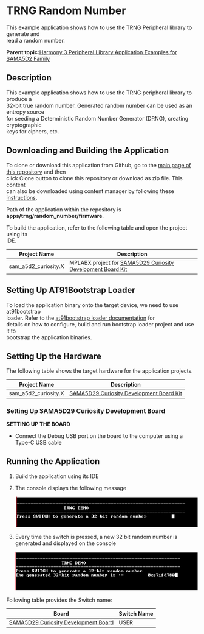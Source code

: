 # TRNG Random Number

This example application shows how to use the TRNG Peripheral library to generate and<br /> read a random number.

**Parent topic:**[Harmony 3 Peripheral Library Application Examples for SAMA5D2 Family](GUID-3730E5D6-911C-4BCA-9955-26D7EB66B585.md)

## Description

This example application shows how to use the TRNG peripheral library to produce a<br /> 32-bit true random number. Generated random number can be used as an entropy source<br /> for seeding a Deterministic Random Number Generator \(DRNG\), creating cryptographic<br /> keys for ciphers, etc.

## Downloading and Building the Application

To clone or download this application from Github, go to the [main page of this repository](https://github.com/Microchip-MPLAB-Harmony/csp_apps_sam_a5d2) and then<br /> click Clone button to clone this repository or download as zip file. This content<br /> can also be downloaded using content manager by following these [instructions](https://github.com/Microchip-MPLAB-Harmony/contentmanager/wiki).

Path of the application within the repository is<br /> **apps/trng/random\_number/firmware**.

To build the application, refer to the following table and open the project using its<br /> IDE.

|Project Name|Description|
|------------|-----------|
|sam\_a5d2\_curiosity.X|MPLABX project for [SAMA5D29 Curiosity Development Board Kit](https://www.microchip.com/en-us/development-tool/EV07R15A)|

## Setting Up AT91Bootstrap Loader

To load the application binary onto the target device, we need to use at91bootstrap<br /> loader. Refer to the [at91bootstrap loader documentation](GUID-DA6B998E-C5DD-4566-BB08-7DC124553FBF.md) for<br /> details on how to configure, build and run bootstrap loader project and use it to<br /> bootstrap the application binaries.

## Setting Up the Hardware

The following table shows the target hardware for the application projects.

|Project Name|Description|
|------------|-----------|
|sam\_a5d2\_curiosity.X|[SAMA5D29 Curiosity Development Board Kit](https://www.microchip.com/en-us/development-tool/EV07R15A)|

### Setting Up SAMA5D29 Curiosity Development Board

**SETTING UP THE BOARD**

-   Connect the Debug USB port on the board to the computer using a Type-C USB cable

## Running the Application

1.  Build the application using its IDE
2.  The console displays the following message

    ![](GUID-DE7E3B0B-EB04-4F1C-BE2C-7EE5E9DC6D91-low.png)

3.  Every time the switch is pressed, a new 32 bit random number is generated and displayed on the console

    ![](GUID-24BC65EF-6343-4241-AD53-2FE6BE14D514-low.png)


Following table provides the Switch name:

|Board|Switch Name|
|-----|-----------|
|[SAMA5D29 Curiosity Development Board](https://www.microchip.com/en-us/development-tool/EV07R15A)|USER|

